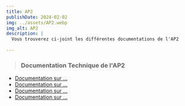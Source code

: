 ```yaml
---
title: AP2
publishDate: 2024-02-02
img: ../assets/AP2.webp
img_alt: AP2
description: |
  Vous trouverez ci-joint les différentes documentations de l'AP2
  
---
```

> ### Documentation Technique de l'AP2

- <a href="../../../assets/documentation/.pdf"
target="_blank">Documentation sur ...</a>
- <a href="../../../assets/documentation/.pdf"
target="_blank">Documentation sur ...</a>
- <a href="../../../assets/documentation/.pdf"
target="_blank">Documentation sur ...</a>
- <a href="../../../assets/documentation/.pdf"
target="_blank">Documentation sur ...</a>



